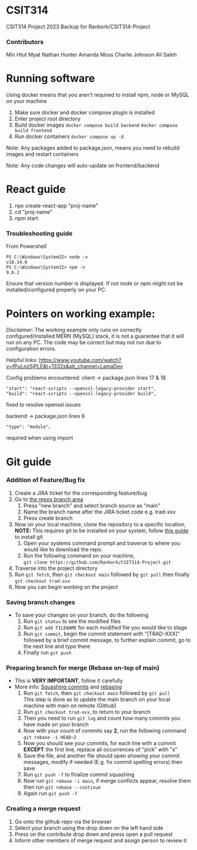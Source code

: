 # CSIT314
CSIT314 Project 2023
Backup for Rankork/CSIT314-Project

### Contributors
Min Htut Myat
Nathan Hunter
Amanda Moss
Charlie Johnson
Ali Saleh

# Running software

Using docker means that you aren't required to install npm, node or MySQL on your machine

1. Make sure docker and docker compose plugin is installed
2. Enter project root directory
3. Build docker images
   ```docker compose build backend```
   ```docker compose build frontend```
4. Run docker containers
   ```docker compose up -d```

Note: Any packages added to package.json, means you need to rebuild images and restart containers

Note: Any code changes will auto-update on frontend/backend

# React guide

1. npx create-react-app "proj-name"
2. cd "proj-name"
3. npm start

### Troubleshooting guide

From Powershell

```
PS C:\Windows\System32> node -v
v18.14.0
PS C:\Windows\System32> npm -v
9.6.2
```

Ensure that version number is displayed. If not node or npm might not be installed/configured properly on your PC.

# Pointers on working example:

*Disclaimer*: The working example only runs on correctly configured/installed MERN (MySQL) stack, it is not a guarantee that it will run on any PC. The code may be correct but may not run due to configuration errors.

Helpful links: 
https://www.youtube.com/watch?v=fPuLnzSjPLE&t=1332s&ab_channel=LamaDev

Config problems encountered: 
client -> package.json lines 17 & 18

```
"start": "react-scripts --openssl-legacy-provider start",
"build": "react-scripts --openssl-legacy-provider build",
```

fixed to resolve openssl issues

backend -> package.json lines 6

```
"type": "module",
```

required when using import

# Git guide

### Addition of Feature/Bug fix

1. Create a JIRA ticket for the corresponding feature/bug
2. Go to [the repos branch area](https://github.com/Rankork/CSIT314-Project/branches)
   1. Press "new branch" and select branch source as "main"
   2. Name the branch name after the JIRA ticket code e.g. trad-xxx
   3. Press create branch
3. Now on your local machine, clone the repository to a specific location, <br> **NOTE:** This requires git to be installed on your system,
   follow [this guide](https://git-scm.com/book/en/v2/Getting-Started-Installing-Git) to install git
   1. Open your systems command prompt and traverse to where you would like to download the repo.
   2. Run the following command on your machine, <br> `git clone https://github.com/Rankork/CSIT314-Project.git`
4. Traverse into the project directory
5. Run `git fetch`, then `git checkout main` followed by `git pull` then finally `git checkout trad-xxx`
6. Now you can begin working on the project


### Saving branch changes

* To save your changes on your branch, do the following
   1. Run `git status` to see the modified files
   2. Run `git add FILENAME` for each modified file you would like to stage
   3. Run `git commit`, begin the commit statement with "[TRAD-XXX]" followed by a brief commit message, to further explain commit, go to the next line and type there
   4. Finally run `git push`

    
### Preparing branch for merge (Rebase on-top of main)

* This is **VERY IMPORTANT**, follow it carefully
* More info: [Squashing commits](https://gitready.com/advanced/2009/02/10/squashing-commits-with-rebase.html) and [rebasing](https://git-scm.com/docs/git-rebase) 
  1. Run `git fetch`, then `git checkout main` followed by `git pull`
  <br> This step is done as to update the main branch on your local machine with main on remote (Github)
  2. Run `git checkout trad-xxx`, to return to your branch
  3. Then you need to run `git log` and count how many commits you have made on your branch
  4. Now with your count of commits say **2**, run the following command
  <br> `git rebase -i HEAD~2`
  5. Now you should see your commits, for each line with a commit **EXCEPT** the first line, replace all occurrences of "pick" with "s"
  6. Save the file, and another file should open showing your commit messages, modify if needed (E.g. fix commit spelling errors) then save
  7. Run `git push -f` to finalize commit squashing
  8. Now run `git rebase -i main`, if merge conflicts appear, resolve them then run `git rebase --continue`
  9. Again run `git push -f`

    
### Creating a merge request
1. Go onto the github repo via the browser
2. Select your branch using the drop down on the left hand side
3. Press on the contribute drop down and press open a pull request
4. Inform other members of merge request and assign person to review it



     

